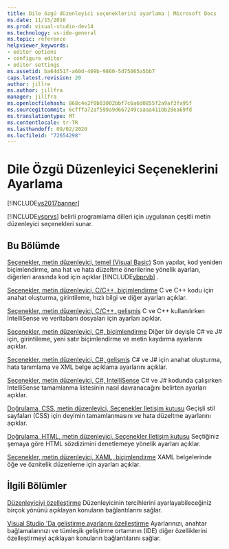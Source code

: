```yaml
---
title: Dile özgü düzenleyici seçeneklerini ayarlama | Microsoft Docs
ms.date: 11/15/2016
ms.prod: visual-studio-dev14
ms.technology: vs-ide-general
ms.topic: reference
helpviewer_keywords:
- editor options
- configure editor
- editor settings
ms.assetid: ba64d517-a60d-409b-9860-5d75065a5bb7
caps.latest.revision: 20
author: jillre
ms.author: jillfra
manager: jillfra
ms.openlocfilehash: 868c4e2f8b03002bbf7c6a6d0855f2a9af3fa95f
ms.sourcegitcommit: 6cfffa72af599a9d667249caaaa411bb28ea69fd
ms.translationtype: MT
ms.contentlocale: tr-TR
ms.lasthandoff: 09/02/2020
ms.locfileid: "72654298"
---
```

# <a name="setting-language-specific-editor-options"></a>Dile Özgü Düzenleyici Seçeneklerini Ayarlama
[!INCLUDE[vs2017banner](../../includes/vs2017banner.md)]

[!INCLUDE[vsprvs](../../includes/vsprvs-md.md)] belirli programlama dilleri için uygulanan çeşitli metin düzenleyici seçenekleri sunar.

## <a name="in-this-section"></a>Bu Bölümde
 [Seçenekler, metin düzenleyici, temel (Visual Basic)](../../ide/reference/options-text-editor-basic-visual-basic.md) Son yapılar, kod yeniden biçimlendirme, ana hat ve hata düzeltme önerilerine yönelik ayarları, diğerleri arasında kod için açıklar [!INCLUDE[vbprvb](../../includes/vbprvb-md.md)] .

 [Seçenekler, metin düzenleyici, C/C++, biçimlendirme](../../ide/reference/options-text-editor-c-cpp-formatting.md) C ve C++ kodu için anahat oluşturma, girintileme, hızlı bilgi ve diğer ayarları açıklar.

 [Seçenekler, metin düzenleyici, C/C++, gelişmiş](../../ide/reference/options-text-editor-c-cpp-advanced.md) C ve C++ kullanılırken IntelliSense ve veritabanı dosyaları için ayarları açıklar.

 [Seçenekler, metin düzenleyici, C#, biçimlendirme](../../ide/reference/options-text-editor-csharp-formatting.md) Diğer bir deyişle C# ve J# için, girintileme, yeni satır biçimlendirme ve metin kaydırma ayarlarını açıklar.

 [Seçenekler, metin düzenleyici, C#, gelişmiş](../../ide/reference/options-text-editor-csharp-advanced.md) C# ve J# için anahat oluşturma, hata tanımlama ve XML belge açıklama ayarlarını açıklar.

 [Seçenekler, metin düzenleyici, C#, IntelliSense](../../ide/reference/options-text-editor-csharp-intellisense.md) C# ve J# kodunda çalışırken IntelliSense tamamlanma listesinin nasıl davranacağını belirten ayarları açıklar.

 [Doğrulama, CSS, metin düzenleyici, Seçenekler Iletişim kutusu](https://msdn.microsoft.com/library/5afe0808-16bb-420f-b620-7ca1a4d9f2cc) Geçişli stil sayfaları (CSS) için deyimin tamamlanmasını ve hata düzeltme ayarlarını açıklar.

 [Doğrulama, HTML, metin düzenleyici, Seçenekler Iletişim kutusu](https://msdn.microsoft.com/library/9c24ecfe-263e-4bf1-88de-d01be3992863) Seçtiğiniz şemaya göre HTML sözdizimini denetlemeye yönelik ayarları açıklar.

 [Seçenekler, metin düzenleyici, XAML, biçimlendirme](../../ide/reference/options-text-editor-xaml-formatting.md) XAML belgelerinde öğe ve öznitelik düzenleme için ayarları açıklar.

## <a name="related-sections"></a>İlgili Bölümler
 [Düzenleyiciyi özelleştirme](../../ide/customizing-the-editor.md) Düzenleyicinin tercihlerini ayarlayabileceğiniz birçok yönünü açıklayan konuların bağlantılarını sağlar.

 [Visual Studio 'Da geliştirme ayarlarını özelleştirme](https://msdn.microsoft.com/22c4debb-4e31-47a8-8f19-16f328d7dcd3) Ayarlarınızı, anahtar bağlamalarınızı ve tümleşik geliştirme ortamının (IDE) diğer özelliklerini özelleştirmeyi açıklayan konuların bağlantılarını sağlar.
